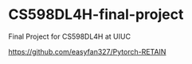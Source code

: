 # CS598DL4H-final-project
Final Project for CS598DL4H at UIUC


https://github.com/easyfan327/Pytorch-RETAIN